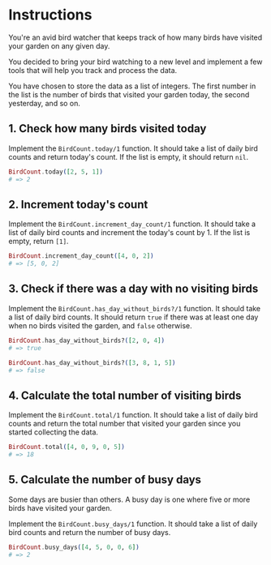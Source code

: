 # Instructions

You're an avid bird watcher that keeps track of how many birds have visited your garden on any given day.

You decided to bring your bird watching to a new level and implement a few tools that will help you track and process the data.

You have chosen to store the data as a list of integers. The first number in the list is the number of birds that visited your garden today, the second yesterday, and so on.

## 1. Check how many birds visited today

Implement the `BirdCount.today/1` function. It should take a list of daily bird counts and return today's count. If the list is empty, it should return `nil`.

```elixir
BirdCount.today([2, 5, 1])
# => 2
```

## 2. Increment today's count

Implement the `BirdCount.increment_day_count/1` function. It should take a list of daily bird counts and increment the today's count by 1. If the list is empty, return `[1]`.

```elixir
BirdCount.increment_day_count([4, 0, 2])
# => [5, 0, 2]
```

## 3. Check if there was a day with no visiting birds

Implement the `BirdCount.has_day_without_birds?/1` function. It should take a list of daily bird counts. It should return `true` if there was at least one day when no birds visited the garden, and `false` otherwise.

```elixir
BirdCount.has_day_without_birds?([2, 0, 4])
# => true

BirdCount.has_day_without_birds?([3, 8, 1, 5])
# => false
```

## 4. Calculate the total number of visiting birds

Implement the `BirdCount.total/1` function. It should take a list of daily bird counts and return the total number that visited your garden since you started collecting the data.

```elixir
BirdCount.total([4, 0, 9, 0, 5])
# => 18
```

## 5. Calculate the number of busy days

Some days are busier than others. A busy day is one where five or more birds have visited your garden.

Implement the `BirdCount.busy_days/1` function. It should take a list of daily bird counts and return the number of busy days.

```elixir
BirdCount.busy_days([4, 5, 0, 0, 6])
# => 2
```
